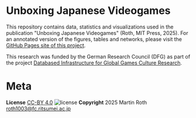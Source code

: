 # Unboxing Japanese Videogames
This repository contains data, statistics and visualizations used in the publication "Unboxing Japanese Videogames" (Roth, MIT Press, 2025).
For an annotated version of the figures, tables and networks, please visit the [GitHub Pages site of this project](https://m4chi.github.io/UnboxingJapaneseVideogames/).

This research was funded by the German Research Council (DFG) as part of the project [Databased Infrastructure for Global Games Culture Research](https://diggr.link/).

# Meta
<!--- **Zenodo Repository Snapshots
[![DOI](https://zenodo.org/badge/326400336.svg)](https://zenodo.org/badge/latestdoi/326400336) --->
**License**
[CC-BY 4.0](http://creativecommons.org/licenses/by/4.0)
![license](https://i.creativecommons.org/l/by/4.0/80x15.png)
**Copyright**
2025 Martin Roth [roth1003@fc.ritsumei.ac.jp](roth1003@fc.ritsumei.ac.jp)
